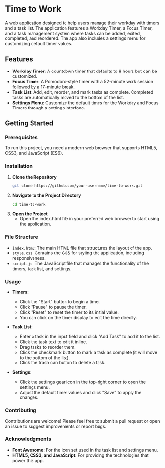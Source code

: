 # Time to Work

A web application designed to help users manage their workday with timers and a task list. The application features a Workday Timer, a Focus Timer, and a task management system where tasks can be added, edited, completed, and reordered. The app also includes a settings menu for customizing default timer values.

## Features

- **Workday Timer**: A countdown timer that defaults to 8 hours but can be customized.
- **Focus Timer**: A Pomodoro-style timer with a 52-minute work session followed by a 17-minute break.
- **Task List**: Add, edit, reorder, and mark tasks as complete. Completed tasks are automatically moved to the bottom of the list.
- **Settings Menu**: Customize the default times for the Workday and Focus Timers through a settings interface.

## Getting Started

### Prerequisites

To run this project, you need a modern web browser that supports HTML5, CSS3, and JavaScript (ES6).

### Installation

1. **Clone the Repository**
    ```bash
    git clone https://github.com/your-username/time-to-work.git
    ```
2. **Navigate to the Project Directory**
    ```bash
    cd time-to-work
    ```
3. **Open the Project**
    - Open the index.html file in your preferred web browser to start using the application.


### File Structure

- `index.html`: The main HTML file that structures the layout of the app.
- `style.css`: Contains the CSS for styling the application, including responsiveness.
- `script.js`: The JavaScript file that manages the functionality of the timers, task list, and settings.

### Usage

- **Timers**:
  - Click the "Start" button to begin a timer.
  - Click "Pause" to pause the timer.
  - Click "Reset" to reset the timer to its initial value.
  - You can click on the timer display to edit the time directly.
  
- **Task List**:
  - Enter a task in the input field and click "Add Task" to add it to the list.
  - Click the task text to edit it inline.
  - Drag tasks to reorder them.
  - Click the checkmark button to mark a task as complete (it will move to the bottom of the list).
  - Click the trash can button to delete a task.

- **Settings**:
  - Click the settings gear icon in the top-right corner to open the settings menu.
  - Adjust the default timer values and click "Save" to apply the changes.

### Contributing

Contributions are welcome! Please feel free to submit a pull request or open an issue to suggest improvements or report bugs.


### Acknowledgments

- **Font Awesome**: For the icon set used in the task list and settings menu.
- **HTML5, CSS3, and JavaScript**: For providing the technologies that power this app.
